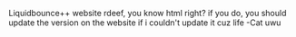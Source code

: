 Liquidbounce++ website
rdeef, you know html right?
if you do, you should update the version on the website if i couldn't update it cuz life
                                                                          -Cat uwu
